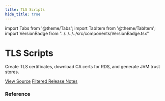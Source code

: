 ```yaml
---
title: TLS Scripts
hide_title: true
---
```


import Tabs from '@theme/Tabs';
import TabItem from '@theme/TabItem';
import VersionBadge from "../../../../src/components/VersionBadge.tsx"

<VersionBadge version="0.73.2"/>

# TLS Scripts

Create TLS certificates, download CA certs for RDS, and generate JVM trust stores.

<a href="https://github.com/gruntwork-io/terraform-aws-service-catalog/tree/master/modules/tls-scripts" className="link-button">View Source</a>
<a href="https://github.com/gruntwork-io/terraform-aws-service-catalog/releases?q=tls-scripts/README.adoc" className="link-button" title="Release notes for only the service catalog versions which impacted this service.">Filtered Release Notes</a>

### Reference

<Tabs>
<TabItem value="inputs" label="Inputs" default>



</TabItem>
<TabItem value="outputs" label="Outputs">



</TabItem>
</Tabs>


<!-- ##DOCS-SOURCER-START
{"sourcePlugin":"service-catalog-api","hash":"64ad8d9774e63f8773b87a01a8c69141"}
##DOCS-SOURCER-END -->

